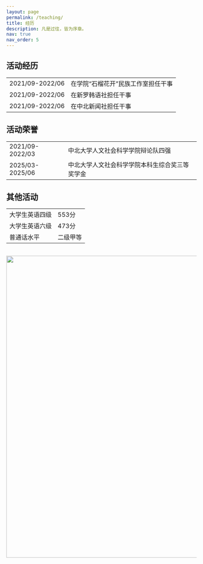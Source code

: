 ```yaml
---
layout: page
permalink: /teaching/
title: 经历
description: 凡是过往，皆为序章。
nav: true
nav_order: 5
---
```


## 活动经历

<table style="border: none; border-collapse: collapse;">
  <tr>
    <td style="border: none;">2021/09-2022/06</td>
    <td style="border: none;">在学院“石榴花开”民族工作室担任干事</td>
  </tr>
  <tr>
    <td style="border: none;">2021/09-2022/06</td>
    <td style="border: none;">在新罗韩语社担任干事</td>
  </tr>
  <tr>
    <td style="border: none;">2021/09-2022/06</td>
    <td style="border: none;">在中北新闻社担任干事</td>
  </tr>
</table>

## 活动荣誉

<table style="border: none; border-collapse: collapse;">
  <tr>
    <td style="border: none;">2021/09-2022/03</td>
    <td style="border: none;">中北大学人文社会科学学院辩论队四强</td>
  </tr>
  <tr>
    <td style="border: none;">2025/03-2025/06</td>
    <td style="border: none;">中北大学人文社会科学学院本科生综合奖三等奖学金
</td>
  </tr>
</table>

## 其他活动
<table style="border: none; border-collapse: collapse;">
  <tr>
    <td style="border: none;">大学生英语四级</td>
    <td style="border: none;">553分</td>
  </tr>
  <tr>
    <td style="border: none;">大学生英语六级</td>
    <td style="border: none;">473分</td>
  </tr>
  <tr>
    <td style="border: none;">普通话水平</td>
    <td style="border: none;">二级甲等</td>
  </tr>
</table>

<br>
<a href="https://github.com/SocratesClub/SocratesClub.github.io/edit/master/_pages/teaching.md">
  <img src="https://user-images.githubusercontent.com/543384/192227995-fdb3a693-2f68-4dc4-b9bd-06053066322f.png" width = "800" align="middle" />
</a>
<br>



